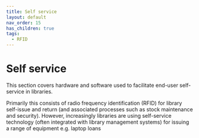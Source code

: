 ```yaml
---
title: Self service
layout: default
nav_order: 15
has_children: true
tags:
  - RFID
---
```


# Self service

This section covers hardware and software used to facilitate end-user self-service in libraries.

Primarily this consists of radio frequency identification (RFID) for library self-issue and return (and associated processes such as stock maintenance and security). However, increasingly libraries are using self-service technology (often integrated with library management systems) for issuing a range of equipment e.g. laptop loans
